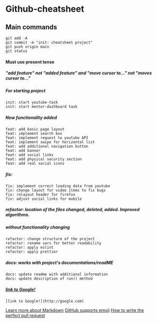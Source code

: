 # Github-cheatsheet

## Main commands

```
git add -A
git commit -m "init: cheatsheet project"
git push origin main
git status
```

#### Must use present tense
##### "add feature" not "added feature" and "move cursor to..." not "moves cursor to..."

##### For starting project
```
init: start youtube-task
init: start mentor-dashboard task
```

##### New functionality added
```
feat: add basic page layout
feat: implement search box 
feat: implement request to youtube API
feat: implement swipe for horizontal list
feat: add additional navigation button
feat: add banner
feat: add social links
feat: add physical security section
feat: add real social icons
```

##### fix:
```
fix: implement correct loading data from youtube
fix: change layout for video items to fix bugs
fix: relayout header for firefox
fix: adjust social links for mobile
```

##### refactor: location of the files changed, deleted, added. Improved algorithms. 
##### without functionality changing
```
refactor: change structure of the project
refactor: rename vars for better readability
refactor: apply eslint
refactor: apply prettier
```

##### docs: works with project's documentations/readME
```
docs: update readme with additional information
docs: update description of run() method
```


#####  [link to Google!](http://google.com)
```
[link to Google!](http://google.com)
```
[Learn more about Markdown](https://guides.github.com/features/mastering-markdown)
[GitHub supports emoji](https://github.com/ikatyang/emoji-cheat-sheet/blob/master/README.md#smileys--emotion)
[How to write the perfect pull request](https://github.blog/2015-01-21-how-to-write-the-perfect-pull-request)